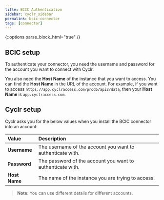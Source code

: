 ```yaml
---
title: BCIC Authentication
sidebar: cyclr_sidebar
permalink: bcic-connector
tags: [connector]
---
```

{::options parse_block_html="true" /}
<section class="card">

## BCIC setup

To authenticate your connector, you need the username and password for the account you want to connect with Cyclr. 

You also need the **Host Name** of the instance that you want to access. You can find the **Host Name** in the URL of the account. For example, if you want to access `https://app.cyclraccess.com/prod5/api2/data`, then your **Host Name** is `app.cyclraccess.com`.

</section>
<section class="card">

## Cyclr setup

Cyclr asks you for the below values when you install the BCIC connector into an account:

| Value               | Description                                                   |
| :------------------ | :------------------------------------------------------------ |
| **Username**            | The username of the account you want to authenticate with.|
| **Password**            | The password of the account you want to authenticate with.|
| **Host Name**        | The name of the instance you are trying to access.           |

> **Note**: You can use different details for different accounts.
</section>
